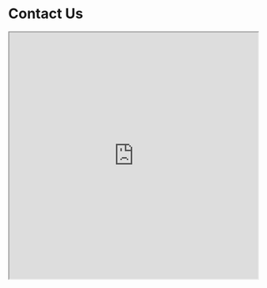 # Contact Us

<iframe src="https://mqedu.qualtrics.com/jfe/form/SV_6RLcwGBVqhpCfJP" style="width:100%; height:500px"/>